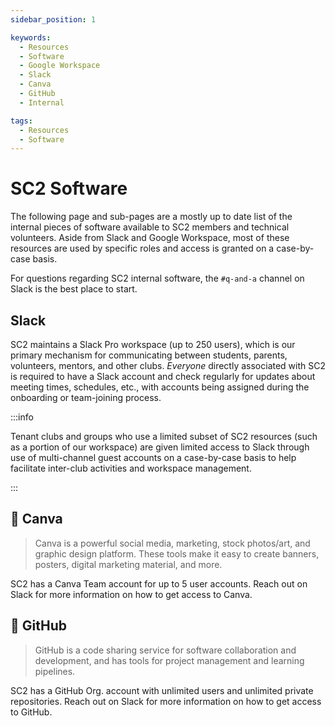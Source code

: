 ```yaml
---
sidebar_position: 1

keywords:
  - Resources
  - Software
  - Google Workspace
  - Slack
  - Canva
  - GitHub
  - Internal

tags:
  - Resources
  - Software
---
```


# SC2 Software

The following page and sub-pages are a mostly up to date list of the internal pieces of software available to SC2 members and technical volunteers. Aside from Slack and Google Workspace, most of these resources are used by specific roles and access is granted on a case-by-case basis.

For questions regarding SC2 internal software, the `#q-and-a` channel on Slack is the best place to start.

## Slack

SC2 maintains a Slack Pro workspace (up to 250 users), which is our primary mechanism for communicating between students, parents, volunteers, mentors, and other clubs. _Everyone_ directly associated with SC2 is required to have a Slack account and check regularly for updates about meeting times, schedules, etc., with accounts being assigned during the onboarding or team-joining process.

:::info

Tenant clubs and groups who use a limited subset of SC2 resources (such as a portion of our workspace) are given limited access to Slack through use of multi-channel guest accounts on a case-by-case basis to help facilitate inter-club activities and workspace management.

:::

## 🔐 Canva

> Canva is a powerful social media, marketing, stock photos/art, and graphic design platform. These tools make it easy to create banners, posters, digital marketing material, and more.

SC2 has a Canva Team account for up to 5 user accounts. Reach out on Slack for more information on how to get access to Canva.

## 🔐 GitHub

> GitHub is a code sharing service for software collaboration and development, and has tools for project management and learning pipelines.

SC2 has a GitHub Org. account with unlimited users and unlimited private repositories. Reach out on Slack for more information on how to get access to GitHub.
